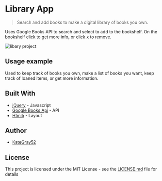 # Library App
> Search and add books to make a digital library of books you own.


Uses Google Books API to search and select to add to the bookshelf. On the bookshelf click to get more info, or click x to remove.

![libary project](https://kategray52.github.io/img/sslib1c.jpg)


## Usage example

Used to keep track of books you own, make a list of books you want, keep track of loaned items, or get more information.



## Built With

* [jQuery](https://jquery.com/) - Javascript
* [Google Books Api](https://developers.google.com/books/) - API
* [Html5](https://html5up.net/editorial) - Layout


## Author

* [KateGray52](https://github.com/KateGray52)

## License

This project is licensed under the MIT License - see the [LICENSE.md](LICENSE.md) file for details
